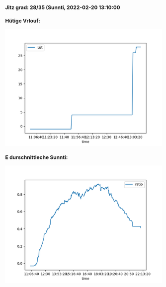 ### Jitz grad: 28/35 (Sunnti, 2022-02-20 13:10:00

### Hütige Vrlouf:
![Graph](Today.png)

### E durschnittleche Sunnti:
![Graph](Sunnti.png)